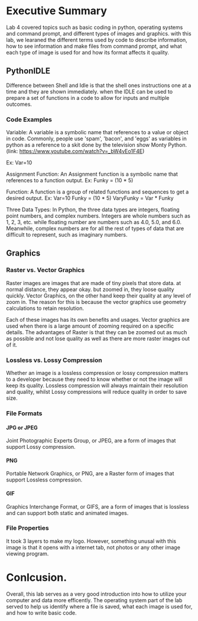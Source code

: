 # Executive Summary
Lab 4 covered topics such as basic coding in python, operating systems and command prompt, and different types of images and graphics. with this lab, we learaned the different terms used by code to describe information, how to see information and make files from command prompt, and what each type of image is used for and how its format affects it quality.
## PythonIDLE
Difference between Shell and Idle is that the shell ones instructions one at a time and they are shown immediately. when the IDLE can be used to prepare a set of functions in a code to allow for inputs and multiple outcomes.
### Code Examples
Variable: A variable is a symbolic name that references to a value or object in code. Commonly, people use 'spam', 'bacon', and 'eggs' as variables in python as a reference to a skit done by the television show Monty Python. (link: https://www.youtube.com/watch?v=_bW4vEo1F4E)

Ex: 
Var=10

Assignment Function: An Assignment function is a symbolic name that references to a function output. 
Ex:
Funky = (10 * 5)

Function: A function is a group of related functions and sequences to get a desired output.
Ex:
Var=10
Funky = (10 * 5)
VaryFunky = Var * Funky

Three Data Types:
In Python, the three data types are integers, floating point numbers, and complex numbers. Integers are whole numbers such as 1, 2, 3, etc. while floating number are numbers such as 4.0, 5.0, and 6.0. Meanwhile, complex numbers are for all the rest of types of data that are difficult to represent, such as imaginary numbers.
## Graphics

### Raster vs. Vector Graphics
Raster images are images that are made of tiny pixels that store data. at normal distance, they appear okay. but zoomed in, they loose quality quickly. Vector Graphics, on the other hand keep their quality at any level of zoom in. The reason for this is because the vector graphics use geometry calculations to retain resolution.

Each of these images has its own benefits and usages. Vector graphics are used when there is a large amount of zooming required on a specific details. The advantages of Raster is that they can be zoomed out as much as possible and not lose quality as well as there are more raster images out of it.
### Lossless vs. Lossy Compression
Whether an image is a lossless compression or lossy compression matters to a developer because they need to know whether or not the image will keep its quality. Lossless compression will always maintain their resolution and quality, whilst Lossy compressions will reduce quality in order to save size.
### File Formats

#### JPG or JPEG
Joint Photographic Experts Group, or JPEG, are a form of images that support Lossy compression.
#### PNG
Portable Network Graphics, or PNG, are a Raster form of images that support Lossless compression.
#### GIF
Graphics Interchange Format, or GIFS, are a form of images that is lossless and can support both static and animated images.
### File Properties
It took 3 layers to make my logo. However, something unusal with this image is that it opens with a internet tab, not photos or any other image viewing program.
# Conlcusion.
Overall, this lab serves as a very good introduction into how to utilize your computer and data more efficently. The operating system part of the lab served to help us identify where a file is saved, what each image is used for, and how to write basic code.
